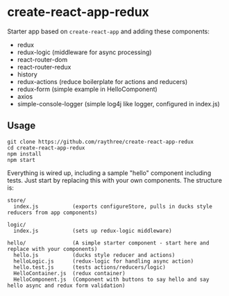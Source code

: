 # create-react-app-redux

Starter app based on ```create-react-app``` and adding these components:

* redux
* redux-logic            (middleware for async processing)
* react-router-dom
* react-router-redux
* history
* redux-actions          (reduce boilerplate for actions and reducers)
* redux-form             (simple example in HelloComponent)
* axios
* simple-console-logger  (simple log4j like logger, configured in index.js)

## Usage
```
git clone https://github.com/raythree/create-react-app-redux
cd create-react-app-redux
npm install
npm start
```

Everything is wired up, including a sample "hello" component including tests. Just
start by replacing this with your own components. The structure is:

```
store/
  index.js           (exports configureStore, pulls in ducks style reducers from app components)

logic/
  index.js           (sets up redux-logic middleware)

hello/               (A simple starter component - start here and replace with your components)
  hello.js           (ducks style reducer and actions)
  helloLogic.js      (redux-logic for handling async action)
  hello.test.js      (tests actions/reducers/logic)
  HelloContainer.js  (redux container)
  HelloComponent.js  (Component with buttons to say hello and say hello async and redux form validation)
```
